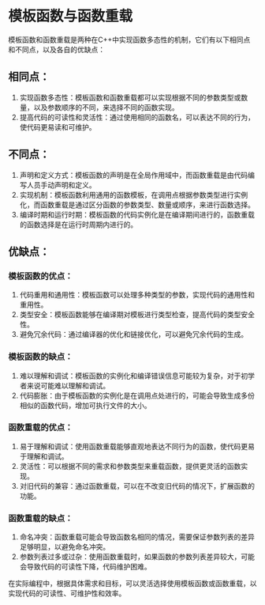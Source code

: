 # 模板函数与函数重载

模板函数和函数重载是两种在C++中实现函数多态性的机制，它们有以下相同点和不同点，以及各自的优缺点：

## 相同点：

1. 实现函数多态性：模板函数和函数重载都可以实现根据不同的参数类型或数量，以及参数顺序的不同，来选择不同的函数实现。
2. 提高代码的可读性和灵活性：通过使用相同的函数名，可以表达不同的行为，使代码更易读和可维护。

## 不同点：

1. 声明和定义方式：模板函数的声明是在全局作用域中，而函数重载是由代码编写人员手动声明和定义。
2. 实现机制：模板函数利用通用的函数模板，在调用点根据参数类型进行实例化，而函数重载是通过区分函数的参数类型、数量或顺序，来进行函数选择。
3. 编译时期和运行时期：模板函数的代码实例化是在编译期间进行的，函数重载的函数选择是在运行时周期内进行的。

## 优缺点： 

### 模板函数的优点：

1. 代码重用和通用性：模板函数可以处理多种类型的参数，实现代码的通用性和重用性。
2. 类型安全：模板函数能够在编译期对模板进行类型检查，提高代码的类型安全性。
3. 避免冗余代码：通过编译器的优化和链接优化，可以避免冗余代码的生成。

### 模板函数的缺点：

1. 难以理解和调试：模板函数的实例化和编译错误信息可能较为复杂，对于初学者来说可能难以理解和调试。
2. 代码膨胀：由于模板函数的实例化是在调用点处进行的，可能会导致生成多份相似的函数代码，增加可执行文件的大小。

### 函数重载的优点：

1. 易于理解和调试：使用函数重载能够直观地表达不同行为的函数，使代码更易于理解和调试。
2. 灵活性：可以根据不同的需求和参数类型来重载函数，提供更灵活的函数实现。
3. 对旧代码的兼容：通过函数重载，可以在不改变旧代码的情况下，扩展函数的功能。

### 函数重载的缺点：

1. 命名冲突：函数重载可能会导致函数名相同的情况，需要保证参数列表的差异足够明显，以避免命名冲突。
2. 参数列表过多或过杂：使用函数重载时，如果函数的参数列表差异较大，可能会导致代码的可读性下降，代码维护困难。

在实际编程中，根据具体需求和目标，可以灵活选择使用模板函数或函数重载，以实现代码的可读性、可维护性和效率。
